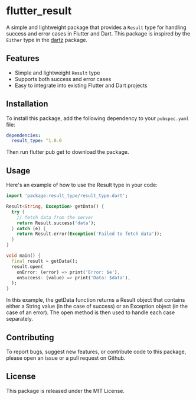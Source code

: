# flutter_result

A simple and lightweight package that provides a `Result` type for handling success and error cases in Flutter and Dart. This package is inspired by the `Either` type in the [dartz](https://pub.dev/packages/dartz) package.

## Features

- Simple and lightweight `Result` type
- Supports both success and error cases
- Easy to integrate into existing Flutter and Dart projects

## Installation

To install this package, add the following dependency to your `pubspec.yaml` file:

```yaml
dependencies:
  result_type: ^1.0.0
```

Then run flutter pub get to download the package.

## Usage

Here's an example of how to use the Result type in your code:

```dart
import 'package:result_type/result_type.dart';

Result<String, Exception> getData() {
  try {
    // fetch data from the server
    return Result.success('data');
  } catch (e) {
    return Result.error(Exception('Failed to fetch data'));
  }
}

void main() {
  final result = getData();
  result.open(
    onError: (error) => print('Error: $e'),
    onSuccess: (value) => print('Data: $data'),
  );
}
```
In this example, the getData function returns a Result object that contains either a String value (in the case of success) or an Exception object (in the case of an error). The open method is then used to handle each case separately.

## Contributing

To report bugs, suggest new features, or contribute code to this package, please open an issue or a pull request on Github.

## License

This package is released under the MIT License.


